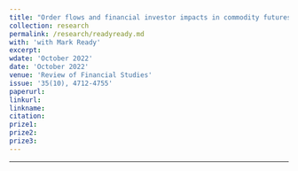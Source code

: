 ```yaml
---
title: "Order flows and financial investor impacts in commodity futures markets"
collection: research
permalink: /research/readyready.md
with: 'with Mark Ready'
excerpt: 
wdate: 'October 2022'
date: 'October 2022'
venue: 'Review of Financial Studies'
issue: '35(10), 4712-4755'
paperurl:
linkurl:
linkname:
citation: 
prize1: 
prize2: 
prize3: 
---
```


---
